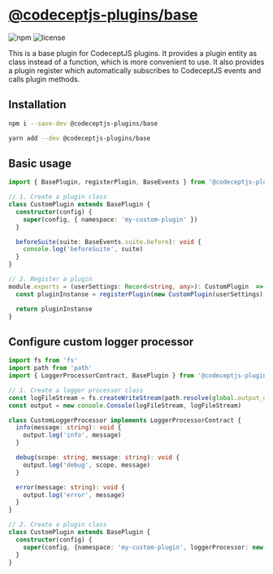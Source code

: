 # [@codeceptjs-plugins/base](https://reutenkoivan.github.io/codeceptjs-plugins/base)

![npm](https://img.shields.io/npm/v/@codeceptjs-plugins/base)
![license](https://img.shields.io/github/license/sourcerer-io/hall-of-fame.svg?colorB=ff0000)

This is a base plugin for CodeceptJS plugins. It provides a plugin entity as class instead of a function, which is more convenient to use.
It also provides a plugin register which automatically subscribes to CodeceptJS events and calls plugin methods.

## Installation

```bash
npm i --save-dev @codeceptjs-plugins/base
```

```bash
yarn add --dev @codeceptjs-plugins/base
```

## Basic usage

```typescript
import { BasePlugin, registerPlugin, BaseEvents } from '@codeceptjs-plugins/base'

// 1. Create a plugin class
class CustomPlugin extends BasePlugin {
  constructor(config) {
    super(config, { namespace: 'my-custom-plugin' })
  }

  beforeSuite(suite: BaseEvents.suite.before): void {
    console.log('beforeSuite', suite)
  }
}

// 2. Register a plugin
module.exports = (userSettings: Record<string, any>): CustomPlugin  => {
  const pluginInstanse = registerPlugin(new CustomPlugin(userSettings))

  return pluginInstanse
}
```

## Configure custom logger processor

```typescript
import fs from 'fs'
import path from 'path'
import { LoggerProcessorContract, BasePlugin } from '@codeceptjs-plugins/base'

// 1. Create a logger processor class
const logFileStream = fs.createWriteStream(path.resolve(global.output_dir, 'custom.log'))
const output = new console.Console(logFileStream, logFileStream)

class CustomLoggerProcessor implements LoggerProcessorContract {
  info(message: string): void {
    output.log('info', message)
  }

  debug(scope: string, message: string): void {
    output.log('debug', scope, message)
  }

  error(message: string): void {
    output.log('error', message)
  }
}

// 2. Create a plugin class
class CustomPlugin extends BasePlugin {
  constructor(config) {
    super(config, {namespace: 'my-custom-plugin', loggerProcessor: new CustomLoggerProcessor()})
  }
}
```
